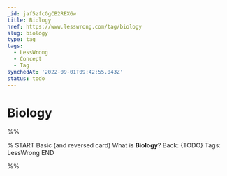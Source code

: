 ```yaml
---
_id: jaf5zfcGgCB2REXGw
title: Biology
href: https://www.lesswrong.com/tag/biology
slug: biology
type: tag
tags:
  - LessWrong
  - Concept
  - Tag
synchedAt: '2022-09-01T09:42:55.043Z'
status: todo
---
```


# Biology


%%

% START
Basic (and reversed card)
What is **Biology**?
Back: {TODO}
Tags: LessWrong
END
<!--ID: 1663156958456-->


%%
	
